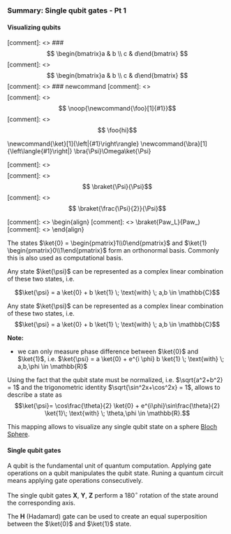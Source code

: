### Summary: Single qubit gates - Pt 1 <a class="anchor" id="single_qubit_gates_pt1"></a>

#### Visualizing qubits

[comment]: <>  ### $$ \begin{bmatrix}a & b \\ c & d\end{bmatrix} $$
[comment]: <>  $$ \begin{bmatrix}a & b \\ c & d\end{bmatrix} $$
[comment]: <>  ### newcommand
[comment]: <>  $$ \newcommand{\noop}[1]{#1}$$
[comment]: <>  $$ \noop{\newcommand{\foo}[1]{#1}}$$
[comment]: <>  $$ \foo{hi}$$


\newcommand{\ket}[1]{\left|{#1}\right\rangle}
\newcommand{\bra}[1]{\left\langle{#1}\right|}
\bra{\Psi}\Omega\ket{\Psi}

[comment]: <>  $$ \newcommand{\braket}[2]{\left\langle{#1}\middle|{#2}\right\rangle}$$
[comment]: <>  $$ \braket{\Psi}{\Psi}$$
[comment]: <>  $$ \braket{\frac{\Psi}{2}}{\Psi}$$

[comment]: <>  \begin{align}
[comment]: <>  \braket{Paw_L}{Paw_)
[comment]: <>  \end{align}


The states $\ket{0} = \begin{pmatrix}1\\0\end{pmatrix}$ and $\ket{1} \begin{pmatrix}0\\1\end{pmatrix}$ form an orthonormal basis. 
Commonly this is also used as computational basis.

Any state $\ket{\psi}$ can be represented as a complex linear combination of these two states, i.e. 

$$\ket{\psi} =  a \ket{0} + b \ket{1} \; \text{with} \; a,b \in \mathbb{C}$$

Any state $\ket{\psi}$ can be represented as a complex linear combination of these two states, i.e. $$\ket{\psi} =  a \ket{0} + b \ket{1} \; \text{with} \; a,b \in \mathbb{C}$$

**Note:**
- we can only measure phase difference between $\ket{0}$ and $\ket{1}$, i.e. $\ket{\psi} = a \ket{0} + e^{i \phi} b \ket{1} \; \text{with} \;  a,b,\phi \in \mathbb{R}$

Using the fact that the qubit state must be normalized, i.e. $\sqrt{a^2+b^2} = 1$ and the trigonometric identity $\sqrt{\sin^2x+\cos^2x} = 1$, allows to describe a state as
$$\ket{\psi}= \cos\frac{\theta}{2} \ket{0} + e^{i\phi}\sin\frac{\theta}{2} \ket{1}\; \text{with} \;  \theta,\phi \in \mathbb{R}.$$

This mapping allows to visualize any single qubit state on a sphere [Bloch Sphere](https://javafxpert.github.io/grok-bloch/). 


#### Single qubit gates

A qubit is the fundamental unit of quantum computation. Applying gate operations on a qubit manipulates the qubit state. Runing a quantum circuit means applying gate operations consecutively.

The single qubit gates $\textbf{X}$, $\textbf{Y}$, $\textbf{Z}$ perform a $180^{\circ}$ rotation of the state around  the corresponding axis. 

The $\textbf{H}$ (Hadamard) gate can be used to create an equal superposition between the $\ket{0}$ and $\ket{1}$ state. 

